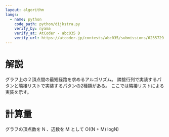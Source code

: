 ```yaml
---
layout: algorithm
langs:
  - name: python
    code_path: python/dijkstra.py
    verify_by: nyama
    verify_at: AtCoder - abc035 D
    verify_url: https://atcoder.jp/contests/abc035/submissions/6235729
---
```



# 解説

グラフ上の２頂点間の最短経路を求めるアルゴリズム。
隣接行列で実装するパタンと隣接リストで実装するパタンの2種類がある。
ここでは隣接リストによる実装を示す。

# 計算量

グラフの頂点数を N 、辺数を M として O((N + M) logN)
